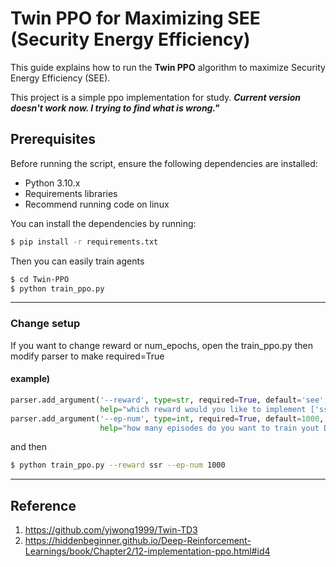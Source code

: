 # Twin PPO for Maximizing SEE (Security Energy Efficiency)

This guide explains how to run the **Twin PPO** algorithm to maximize Security Energy Efficiency (SEE).

This project is a simple ppo implementation for study.
***Current version doesn't work now. I trying to find what is wrong."***

## Prerequisites
Before running the script, ensure the following dependencies are installed:
- Python 3.10.x
- Requirements libraries
- Recommend running code on linux

You can install the dependencies by running:

```bash
$ pip install -r requirements.txt
```
Then you can easily train agents
```bash
$ cd Twin-PPO
$ python train_ppo.py
```
---
### Change setup
If you want to change reward or num_epochs, open the train_ppo.py then modify parser to make required=True
#### example)
```python
parser.add_argument('--reward', type=str, required=True, default='see',
                    help="which reward would you like to implement ['ssr', 'see']")
parser.add_argument('--ep-num', type=int, required=True, default=1000,
                    help="how many episodes do you want to train yout DRL")
```
and then 
```bash
$ python train_ppo.py --reward ssr --ep-num 1000
```
---
## Reference
1. https://github.com/yjwong1999/Twin-TD3
2. https://hiddenbeginner.github.io/Deep-Reinforcement-Learnings/book/Chapter2/12-implementation-ppo.html#id4

